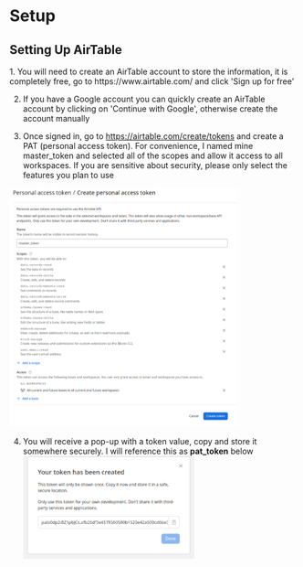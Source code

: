 <h1>Setup</h1>

<h2>Setting Up AirTable</h2>
1. You will need to create an AirTable account to store the information, it is completely free, go to https://www.airtable.com/ and click 'Sign up for free'

2. If you have a Google account you can quickly create an AirTable account by clicking on 'Continue with Google', otherwise create the account manually

3. Once signed in, go to https://airtable.com/create/tokens and create a PAT (personal access token). For convenience, I named mine master_token and selected all of the scopes and allow it access to all workspaces. If you are sensitive about security, please only select the features you plan to use

<img src="readme_imgs/pat_creation_page.png" alt="drawing" width="400"/>

4. You will receive a pop-up with a token value, copy and store it somewhere securely. I will reference this as <b>pat_token</b> below
   <img src="readme_imgs/pat_token.png" alt="drawing" width="300"/>
